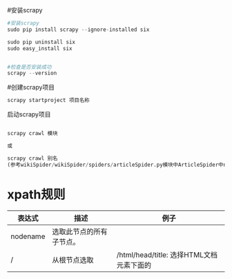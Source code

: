 #安装scrapy

```python
#安装scrapy
sudo pip install scrapy --ignore-installed six

sudo pip uninstall six
sudo easy_install six


#检查是否安装成功
scrapy --version
```


#创建scrapy项目

```python
scrapy startproject 项目名称
```

启动scrapy项目

```python

scrapy crawl 模块

或

scrapy crawl 别名
(参考wikiSpider/wikiSpider/spiders/articleSpider.py模块中ArticleSpider中name属性)
```



# xpath规则

|表达式|描述|例子|
|---|---|---|
|nodename|选取此节点的所有子节点。||
| / |从根节点选取| /html/head/title: 选择HTML文档<head>元素下面的<title> 标签。<br> /html/head/title/text(): 选择前面提到的<title> 元素下面的文本内容|
| // |从匹配选择的当前节点选择文档中的节点,而不考虑他们的位置|选择所有 <td> 元素|
| . |选取当前节点||
| .. |选取当前节点的父节点||
| @ |选取属性| //div[@class="mine"]: 选择所有包含 class="mine" 属性的div 标签元素|


